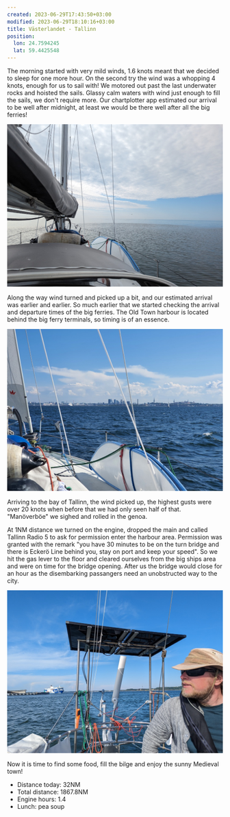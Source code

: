 ```yaml
---
created: 2023-06-29T17:43:50+03:00
modified: 2023-06-29T18:10:16+03:00
title: Västerlandet - Tallinn
position:
  lon: 24.7594245
  lat: 59.4425548
---
```


The morning started with very mild winds, 1.6 knots meant that we decided to sleep for one more hour. On the second try the wind was a whopping 4 knots, enough for us to sail with!  We motored out past the last underwater rocks and hoisted the sails. Glassy calm waters with wind just enough to fill the sails, we don't require more. Our chartplotter app estimated our arrival to be well after midnight, at least we would be there well after all the big ferries! 

![Image](../2023/e18482feefc6624cf27ec155038201b6.jpg) 

Along the way wind turned and picked up a bit, and our estimated arrival was earlier and earlier. So much earlier that we started checking the arrival and departure times of the big ferries. The Old Town harbour is located behind the big ferry terminals, so timing is of an essence. 

![Image](../2023/fc4e11a7d981026616419d87cef843dc.jpg) 

Arriving to the bay of Tallinn, the wind picked up, the highest gusts were over 20 knots when before that we had only seen half of that. "Manöverböe" we sighed and rolled in the genoa.

At 1NM distance we turned on the engine, dropped the main and called Tallinn Radio 5 to ask for permission enter the harbour area. Permission was granted with the remark "you have 30 minutes to be on the turn bridge and there is Eckerö Line behind you, stay on port and keep your speed". So we hit the gas lever to the floor and cleared ourselves from the big ships area and were on time for the bridge opening. After us the bridge would close for an hour as the disembarking passangers need an unobstructed way to the city.

![Image](../2023/84537aad3cf4cc683b3fc6822ff6155c.jpg) 

Now it is time to find some food, fill the bilge and enjoy the sunny Medieval town!

* Distance today: 32NM
* Total distance: 1867.8NM
* Engine hours: 1.4
* Lunch: pea soup
